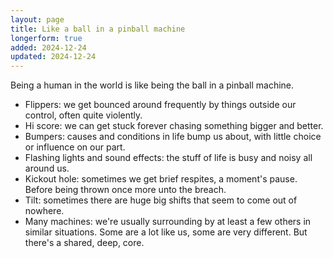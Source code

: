 ```yaml
---
layout: page
title: Like a ball in a pinball machine
longerform: true
added: 2024-12-24
updated: 2024-12-24
---
```


Being a human in the world is like being the ball in a pinball machine.

- Flippers: we get bounced around frequently by things outside our control, often quite violently.
- Hi score: we can get stuck forever chasing something bigger and better.
- Bumpers: causes and conditions in life bump us about, with little choice or influence on our part.
- Flashing lights and sound effects: the stuff of life is busy and noisy all around us.
- Kickout hole: sometimes we get brief respites, a moment's pause. Before being thrown once more unto the breach.
- Tilt: sometimes there are huge big shifts that seem to come out of nowhere.
- Many machines: we're usually surrounding by at least a few others in similar situations. Some are a lot like us, some are very different. But there's a shared, deep, core.